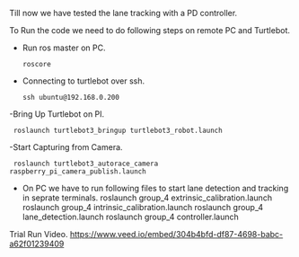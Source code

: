 Till now we have tested the lane tracking with a PD controller.

To Run the code we need to do following steps on remote PC and Turtlebot.

- Run ros master on PC. 

      roscore
- Connecting to turtlebot over ssh.

      ssh ubuntu@192.168.0.200
-Bring Up Turtlebot on PI.

     roslaunch turtlebot3_bringup turtlebot3_robot.launch 
-Start Capturing from Camera.

     roslaunch turtlebot3_autorace_camera raspberry_pi_camera_publish.launch
- On PC we have to run following files to start lane detection and tracking in seprate terminals.
         roslaunch group_4 extrinsic_calibration.launch
         roslaunch group_4 intrinsic_calibration.launch 
         roslaunch group_4 lane_detection.launch 
         roslaunch group_4 controller.launch 


Trial Run Video.
https://www.veed.io/embed/304b4bfd-df87-4698-babc-a62f01239409
